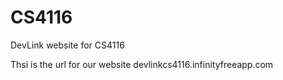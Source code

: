 # CS4116
DevLink website for CS4116

Thsi is the url for our website devlinkcs4116.infinityfreeapp.com
